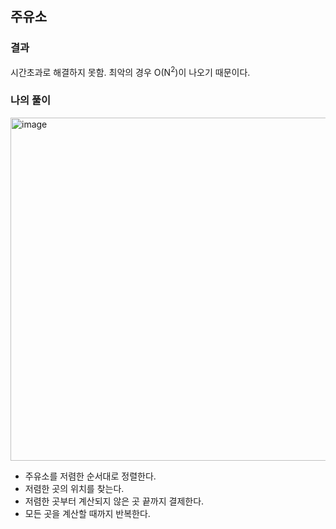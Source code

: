 ## 주유소

### 결과

시간초과로 해결하지 못함. 최악의 경우 O(N<sup>2</sup>)이 나오기 때문이다.

### 나의 풀이
<img width="549" alt="image" src="https://user-images.githubusercontent.com/64337152/147853725-f30b5258-e44b-4f75-b66a-e61442e27f89.png">

- 주유소를 저렴한 순서대로 정렬한다.
- 저렴한 곳의 위치를 찾는다.
- 저렴한 곳부터 계산되지 않은 곳 끝까지 결제한다.
- 모든 곳을 계산할 때까지 반복한다.
